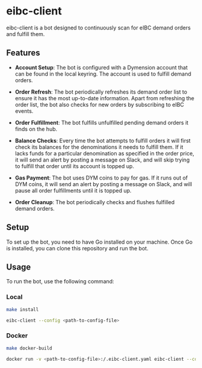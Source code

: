 # eibc-client

eibc-client is a bot designed to continuously scan for eIBC demand orders and fulfill them.

## Features

- **Account Setup**: The bot is configured with a Dymension account that can be found in the local keyring. The account is used to fulfill demand orders.

- **Order Refresh**: The bot periodically refreshes its demand order list to ensure it has the most up-to-date information. 
Apart from refreshing the order list, the bot also checks for new orders by subscribing to eIBC events.

- **Order Fulfillment**: The bot fulfills unfulfilled pending demand orders it finds on the hub.

- **Balance Checks**: Every time the bot attempts to fulfill orders it will first check its balances for the denominations it needs to fulfill them.
If it lacks funds for a particular denomination as specified in the order price, it will send an alert by posting a message on Slack,
and will skip trying to fulfill that order until its account is topped up.

- **Gas Payment**: The bot uses DYM coins to pay for gas. If it runs out of DYM coins, it will send an alert by posting a message on Slack,
and will pause all order fulfillments until it is topped up.

- **Order Cleanup**: The bot periodically checks and flushes fulfilled demand orders.

## Setup

To set up the bot, you need to have Go installed on your machine. Once Go is installed, you can clone this repository and run the bot.

## Usage

To run the bot, use the following command:

### Local

```bash
make install

eibc-client --config <path-to-config-file>
```

### Docker

```bash
make docker-build

docker run -v <path-to-config-file>:/.eibc-client.yaml eibc-client --config /.eibc-client.yaml
```
